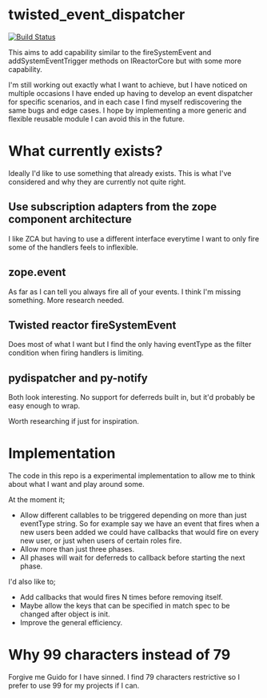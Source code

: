 # twisted_event_dispatcher
[![Build Status](https://travis-ci.org/cscutcher/twisted_event_dispatcher.svg)](https://travis-ci.org/cscutcher/twisted_event_dispatcher)

This aims to add capability similar to the fireSystemEvent and addSystemEventTrigger methods on
IReactorCore but with some more capability.

I'm still working out exactly what I want to achieve, but I have noticed on multiple occasions
I have ended up having to develop an event dispatcher for specific scenarios, and in each
case I find myself rediscovering the same bugs and edge cases.
I hope by implementing a more generic and flexible reusable module I can avoid this in the future.

What currently exists?
======================
Ideally I'd like to use something that already exists. This is what I've considered and why
they are currently not quite right.

Use subscription adapters from the zope component architecture
--------------------------------------------------------------
I like ZCA but having to use a different interface everytime I want to only fire some of the
handlers feels to inflexible.

zope.event
----------
As far as I can tell you always fire all of your events. I think I'm missing something.
More research needed.

Twisted reactor fireSystemEvent
-------------------------------
Does most of what I want but I find the only having eventType as the filter condition when
firing handlers is limiting.

pydispatcher and py-notify
---------------------------
Both look interesting. No support for deferreds built in,
but it'd probably be easy enough to wrap.

Worth researching if just for inspiration.


Implementation
==============
The code in this repo is a experimental implementation to allow me to think about what I want
and play around some.

At the moment it;
* Allow different callables to be triggered depending on more than just eventType string.
  So for example say we have an event that fires when a new users been added we could have
  callbacks that would fire on every new user, or just when users of certain roles fire.
* Allow more than just three phases.
* All phases will wait for deferreds to callback before starting the next phase.

I'd also like to;
* Add callbacks that would fires N times before removing itself.
* Maybe allow the keys that can be specified in match spec to be changed after object is init.
* Improve the general efficiency.

Why 99 characters instead of 79
===============================
Forgive me Guido for I have sinned. I find 79 characters restrictive so I prefer to use 99 for
my projects if I can.
